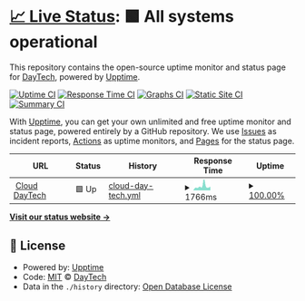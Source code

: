 # [📈 Live Status](https://status.daytech.me): <!--live status--> **🟩 All systems operational**

This repository contains the open-source uptime monitor and status page for [DayTech](https://daytech.me), powered by [Upptime](https://github.com/upptime/upptime).

[![Uptime CI](https://github.com/DayTech/daytechuptime/workflows/Uptime%20CI/badge.svg)](https://github.com/DayTech/daytechuptime/actions?query=workflow%3A%22Uptime+CI%22)
[![Response Time CI](https://github.com/DayTech/daytechuptime/workflows/Response%20Time%20CI/badge.svg)](https://github.com/DayTech/daytechuptime/actions?query=workflow%3A%22Response+Time+CI%22)
[![Graphs CI](https://github.com/DayTech/daytechuptime/workflows/Graphs%20CI/badge.svg)](https://github.com/DayTech/daytechuptime/actions?query=workflow%3A%22Graphs+CI%22)
[![Static Site CI](https://github.com/DayTech/daytechuptime/workflows/Static%20Site%20CI/badge.svg)](https://github.com/DayTech/daytechuptime/actions?query=workflow%3A%22Static+Site+CI%22)
[![Summary CI](https://github.com/DayTech/daytechuptime/workflows/Summary%20CI/badge.svg)](https://github.com/DayTech/daytechuptime/actions?query=workflow%3A%22Summary+CI%22)

With [Upptime](https://upptime.js.org), you can get your own unlimited and free uptime monitor and status page, powered entirely by a GitHub repository. We use [Issues](https://github.com/DayTech/daytechuptime/issues) as incident reports, [Actions](https://github.com/DayTech/daytechuptime/actions) as uptime monitors, and [Pages](https://status.daytech.me) for the status page.

<!--start: status pages-->
<!-- This summary is generated by Upptime (https://github.com/upptime/upptime) -->
<!-- Do not edit this manually, your changes will be overwritten -->
<!-- prettier-ignore -->
| URL | Status | History | Response Time | Uptime |
| --- | ------ | ------- | ------------- | ------ |
| <img alt="" src="https://icons.duckduckgo.com/ip3/cloud.daytech.me.ico" height="13"> [Cloud DayTech](https://cloud.daytech.me) | 🟩 Up | [cloud-day-tech.yml](https://github.com/DayTech/daytechuptime/commits/HEAD/history/cloud-day-tech.yml) | <details><summary><img alt="Response time graph" src="./graphs/cloud-day-tech/response-time-week.png" height="20"> 1766ms</summary><br><a href="https://status.daytech.me/history/cloud-day-tech"><img alt="Response time 1339" src="https://img.shields.io/endpoint?url=https%3A%2F%2Fraw.githubusercontent.com%2FDayTech%2Fdaytechuptime%2FHEAD%2Fapi%2Fcloud-day-tech%2Fresponse-time.json"></a><br><a href="https://status.daytech.me/history/cloud-day-tech"><img alt="24-hour response time 1382" src="https://img.shields.io/endpoint?url=https%3A%2F%2Fraw.githubusercontent.com%2FDayTech%2Fdaytechuptime%2FHEAD%2Fapi%2Fcloud-day-tech%2Fresponse-time-day.json"></a><br><a href="https://status.daytech.me/history/cloud-day-tech"><img alt="7-day response time 1766" src="https://img.shields.io/endpoint?url=https%3A%2F%2Fraw.githubusercontent.com%2FDayTech%2Fdaytechuptime%2FHEAD%2Fapi%2Fcloud-day-tech%2Fresponse-time-week.json"></a><br><a href="https://status.daytech.me/history/cloud-day-tech"><img alt="30-day response time 1621" src="https://img.shields.io/endpoint?url=https%3A%2F%2Fraw.githubusercontent.com%2FDayTech%2Fdaytechuptime%2FHEAD%2Fapi%2Fcloud-day-tech%2Fresponse-time-month.json"></a><br><a href="https://status.daytech.me/history/cloud-day-tech"><img alt="1-year response time 1382" src="https://img.shields.io/endpoint?url=https%3A%2F%2Fraw.githubusercontent.com%2FDayTech%2Fdaytechuptime%2FHEAD%2Fapi%2Fcloud-day-tech%2Fresponse-time-year.json"></a></details> | <details><summary><a href="https://status.daytech.me/history/cloud-day-tech">100.00%</a></summary><a href="https://status.daytech.me/history/cloud-day-tech"><img alt="All-time uptime 93.16%" src="https://img.shields.io/endpoint?url=https%3A%2F%2Fraw.githubusercontent.com%2FDayTech%2Fdaytechuptime%2FHEAD%2Fapi%2Fcloud-day-tech%2Fuptime.json"></a><br><a href="https://status.daytech.me/history/cloud-day-tech"><img alt="24-hour uptime 100.00%" src="https://img.shields.io/endpoint?url=https%3A%2F%2Fraw.githubusercontent.com%2FDayTech%2Fdaytechuptime%2FHEAD%2Fapi%2Fcloud-day-tech%2Fuptime-day.json"></a><br><a href="https://status.daytech.me/history/cloud-day-tech"><img alt="7-day uptime 100.00%" src="https://img.shields.io/endpoint?url=https%3A%2F%2Fraw.githubusercontent.com%2FDayTech%2Fdaytechuptime%2FHEAD%2Fapi%2Fcloud-day-tech%2Fuptime-week.json"></a><br><a href="https://status.daytech.me/history/cloud-day-tech"><img alt="30-day uptime 100.00%" src="https://img.shields.io/endpoint?url=https%3A%2F%2Fraw.githubusercontent.com%2FDayTech%2Fdaytechuptime%2FHEAD%2Fapi%2Fcloud-day-tech%2Fuptime-month.json"></a><br><a href="https://status.daytech.me/history/cloud-day-tech"><img alt="1-year uptime 100.00%" src="https://img.shields.io/endpoint?url=https%3A%2F%2Fraw.githubusercontent.com%2FDayTech%2Fdaytechuptime%2FHEAD%2Fapi%2Fcloud-day-tech%2Fuptime-year.json"></a></details>

<!--end: status pages-->

[**Visit our status website →**](https://status.daytech.me)

## 📄 License

- Powered by: [Upptime](https://github.com/upptime/upptime)
- Code: [MIT](./LICENSE) © [DayTech](https://daytech.me)
- Data in the `./history` directory: [Open Database License](https://opendatacommons.org/licenses/odbl/1-0/)
